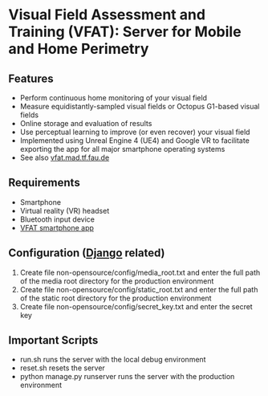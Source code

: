 # Visual Field Assessment and Training (VFAT): Server for Mobile and Home Perimetry

## Features 
- Perform continuous home monitoring of your visual field
- Measure equidistantly-sampled visual fields or Octopus G1-based visual fields
- Online storage and evaluation of results
- Use perceptual learning to improve (or even recover) your visual field 
- Implemented using Unreal Engine 4 (UE4) and Google VR to facilitate exporting the app for all major smartphone operating systems
- See also [vfat.mad.tf.fau.de](https://www.vfat.mad.tf.fau.de/home/)

## Requirements
- Smartphone
- Virtual reality (VR) headset
- Bluetooth input device
- [VFAT smartphone app](https://github.com/ma2th/vfat-app)

## Configuration ([Django](https://www.djangoproject.com/) related)
1. Create file non-opensource/config/media_root.txt and enter the full path of the media root directory for the production environment
2. Create file non-opensource/config/static_root.txt and enter the full path of the static root directory for the production environment
3. Create file non-opensource/config/secret_key.txt and enter the secret key

## Important Scripts
- run.sh runs the server with the local debug environment
- reset.sh resets the server
- python manage.py runserver runs the server with the production environment

